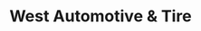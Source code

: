 ---
title: "West Automotive & Tire"
url: /merchantville/west-automotive-und-tire/
shop: Autowerkstatt
---